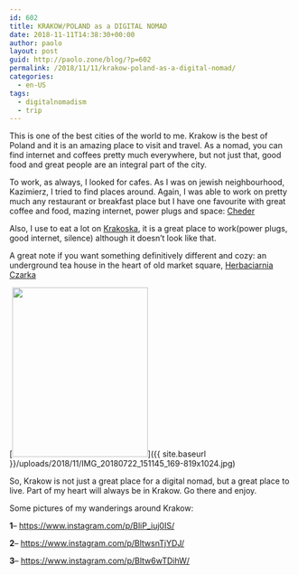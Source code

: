 ```yaml
---
id: 602
title: KRAKOW/POLAND as a DIGITAL NOMAD
date: 2018-11-11T14:38:30+00:00
author: paolo
layout: post
guid: http://paolo.zone/blog/?p=602
permalink: /2018/11/11/krakow-poland-as-a-digital-nomad/
categories:
  - en-US
tags:
  - digitalnomadism
  - trip
---
```

This is one of the best cities of the world to me. Krakow is the best of Poland and it is an amazing place to visit and travel. As a nomad, you can find internet and coffees pretty much everywhere, but not just that, good food and great people are an integral part of the city.

To work, as always, I looked for cafes. As I was on jewish neighbourhood, Kazimierz, I tried to find places around. Again, I was able to work on pretty much any restaurant or breakfast place but I have one favourite with great coffee and food, mazing internet, power plugs and space: <a href="https://www.facebook.com/cheder.krakow/" rel="noopener" target="_blank">Cheder</a>

Also, I use to eat a lot on <a href="https://www.facebook.com/KrakoskaCafeAndLunch/" rel="noopener" target="_blank">Krakoska</a>, it is a great place to work(power plugs, good internet, silence) although it doesn&#8217;t look like that.

A great note if you want something definitively different and cozy: an underground tea house in the heart of old market square, <a href="https://www.facebook.com/Herbaciarnia-Czarka-487527657973842/" rel="noopener" target="_blank">Herbaciarnia Czarka</a>

[<img src="{{ site.baseurl }}/uploads/2018/11/IMG_20180722_151145_169-240x300.jpg" alt="" width="240" height="300" class="alignnone size-medium wp-image-603" srcset="{{ site.baseurl }}/uploads/2018/11/IMG_20180722_151145_169-240x300.jpg 240w, {{ site.baseurl }}/uploads/2018/11/IMG_20180722_151145_169-768x960.jpg 768w, {{ site.baseurl }}/uploads/2018/11/IMG_20180722_151145_169-819x1024.jpg 819w" sizes="(max-width: 240px) 100vw, 240px" />]({{ site.baseurl }}/uploads/2018/11/IMG_20180722_151145_169-819x1024.jpg)

So, Krakow is not just a great place for a digital nomad, but a great place to live. Part of my heart will always be in Krakow. Go there and enjoy.

Some pictures of my wanderings around Krakow:

**1**&#8211; <a href="https://www.instagram.com/p/BliP_iuj0IS/" rel="noopener" target="_blank">https://www.instagram.com/p/BliP_iuj0IS/</a>

**2**&#8211; <a href="https://www.instagram.com/p/BltwsnTjYDJ/" rel="noopener" target="_blank">https://www.instagram.com/p/BltwsnTjYDJ/</a>

**3**&#8211; <a href="https://www.instagram.com/p/Bltw6wTDihW/" rel="noopener" target="_blank">https://www.instagram.com/p/Bltw6wTDihW/</a>
